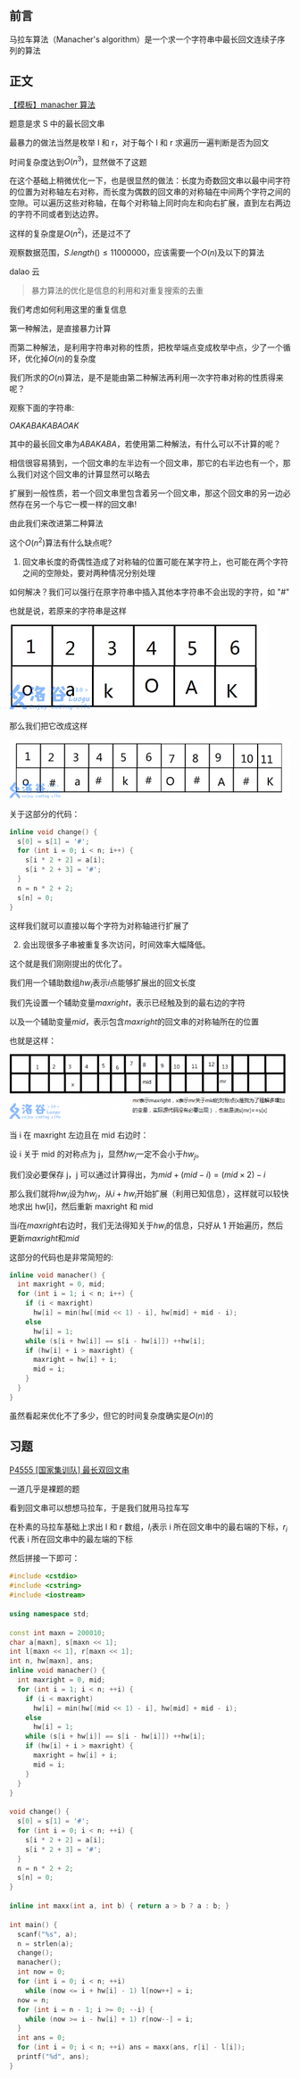 ## 前言

马拉车算法（Manacher's algorithm）是一个求一个字符串中最长回文连续子序列的算法

## 正文

[【模板】manacher 算法](https://www.luogu.org/problemnew/show/P3805)

题意是求 S 中的最长回文串

最暴力的做法当然是枚举 l 和 r，对于每个 l 和 r 求遍历一遍判断是否为回文

时间复杂度达到$O(n^3)$，显然做不了这题

在这个基础上稍微优化一下，也是很显然的做法：长度为奇数回文串以最中间字符的位置为对称轴左右对称，而长度为偶数的回文串的对称轴在中间两个字符之间的空隙。可以遍历这些对称轴，在每个对称轴上同时向左和向右扩展，直到左右两边的字符不同或者到达边界。

这样的复杂度是$O(n^2)$，还是过不了

观察数据范围，$S.length()\leq11000000$，应该需要一个$O(n)$及以下的算法

dalao 云

> 暴力算法的优化是信息的利用和对重复搜索的去重

我们考虑如何利用这里的重复信息

第一种解法，是直接暴力计算

而第二种解法，是利用字符串对称的性质，把枚举端点变成枚举中点，少了一个循环，优化掉$O(n)$的复杂度

我们所求的$O(n)$算法，是不是能由第二种解法再利用一次字符串对称的性质得来呢？

观察下面的字符串:

$O A K A B A K A B A O A K$

其中的最长回文串为$ABAKABA$，若使用第二种解法，有什么可以不计算的呢？

相信很容易猜到，一个回文串的左半边有一个回文串，那它的右半边也有一个，那么我们对这个回文串的计算显然可以略去

扩展到一般性质，若一个回文串里包含着另一个回文串，那这个回文串的另一边必然存在另一个与它一模一样的回文串!

由此我们来改进第二种算法

这个$O(n^2)$算法有什么缺点呢?

1.  回文串长度的奇偶性造成了对称轴的位置可能在某字符上，也可能在两个字符之间的空隙处，要对两种情况分别处理

如何解决？我们可以强行在原字符串中插入其他本字符串不会出现的字符，如 "#"

也就是说，若原来的字符串是这样

![](./images/manacher1.png)

那么我们把它改成这样

![](./images/manacher2.png)

关于这部分的代码：

```cpp
inline void change() {
  s[0] = s[1] = '#';
  for (int i = 0; i < n; i++) {
    s[i * 2 + 2] = a[i];
    s[i * 2 + 3] = '#';
  }
  n = n * 2 + 2;
  s[n] = 0;
}
```

这样我们就可以直接以每个字符为对称轴进行扩展了

2.  会出现很多子串被重复多次访问，时间效率大幅降低。

这个就是我们刚刚提出的优化了。

我们用一个辅助数组$hw_i$表示$i$点能够扩展出的回文长度

我们先设置一个辅助变量$maxright$，表示已经触及到的最右边的字符

以及一个辅助变量$mid$，表示包含$maxright$的回文串的对称轴所在的位置

也就是这样：

![](./images/manacher3.png)

当 i 在 maxright 左边且在 mid 右边时：

设 i 关于 mid 的对称点为 j，显然$hw_i$一定不会小于$hw_j$。

我们没必要保存 j，j 可以通过计算得出，为$mid+(mid-i)=(mid\times2)-i$

那么我们就将$hw_i$设为$hw_j$，从$i+hw_i$开始扩展（利用已知信息），这样就可以较快地求出 hw[i]，然后重新 maxright 和 mid

当$i$在$maxright$右边时，我们无法得知关于$hw_i$的信息，只好从 1 开始遍历，然后更新$maxright$和$mid$

这部分的代码也是非常简短的:

```cpp
inline void manacher() {
  int maxright = 0, mid;
  for (int i = 1; i < n; i++) {
    if (i < maxright)
      hw[i] = min(hw[(mid << 1) - i], hw[mid] + mid - i);
    else
      hw[i] = 1;
    while (s[i + hw[i]] == s[i - hw[i]]) ++hw[i];
    if (hw[i] + i > maxright) {
      maxright = hw[i] + i;
      mid = i;
    }
  }
}
```

虽然看起来优化不了多少，但它的时间复杂度确实是$O(n)$的

## 习题

[P4555 \[国家集训队\] 最长双回文串](https://www.luogu.org/problemnew/show/P4555)

一道几乎是裸题的题

看到回文串可以想想马拉车，于是我们就用马拉车写

在朴素的马拉车基础上求出 l 和 r 数组，$l_i$表示 i 所在回文串中的最右端的下标，$r_i$代表 i 所在回文串中的最左端的下标

然后拼接一下即可：

```cpp
#include <cstdio>
#include <cstring>
#include <iostream>

using namespace std;

const int maxn = 200010;
char a[maxn], s[maxn << 1];
int l[maxn << 1], r[maxn << 1];
int n, hw[maxn], ans;
inline void manacher() {
  int maxright = 0, mid;
  for (int i = 1; i < n; ++i) {
    if (i < maxright)
      hw[i] = min(hw[(mid << 1) - i], hw[mid] + mid - i);
    else
      hw[i] = 1;
    while (s[i + hw[i]] == s[i - hw[i]]) ++hw[i];
    if (hw[i] + i > maxright) {
      maxright = hw[i] + i;
      mid = i;
    }
  }
}

void change() {
  s[0] = s[1] = '#';
  for (int i = 0; i < n; ++i) {
    s[i * 2 + 2] = a[i];
    s[i * 2 + 3] = '#';
  }
  n = n * 2 + 2;
  s[n] = 0;
}

inline int maxx(int a, int b) { return a > b ? a : b; }

int main() {
  scanf("%s", a);
  n = strlen(a);
  change();
  manacher();
  int now = 0;
  for (int i = 0; i < n; ++i)
    while (now <= i + hw[i] - 1) l[now++] = i;
  now = n;
  for (int i = n - 1; i >= 0; --i) {
    while (now >= i - hw[i] + 1) r[now--] = i;
  }
  int ans = 0;
  for (int i = 0; i < n; ++i) ans = maxx(ans, r[i] - l[i]);
  printf("%d", ans);
}
```
